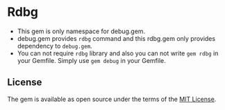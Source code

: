 # Rdbg

* This gem is only namespace for debug.gem.
* debug.gem provides `rdbg` command and this rdbg.gem only provides dependency to `debug.gem`.
* You can not require `rdbg` library and also you can not write `gem rdbg` in your Gemfile. Simply use `gem debug` in your Gemfile.

## License

The gem is available as open source under the terms of the [MIT License](https://opensource.org/licenses/MIT).
